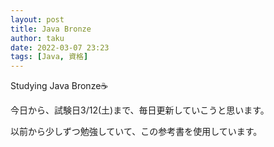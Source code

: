 ```yaml
---
layout: post
title: Java Bronze
author: taku
date: 2022-03-07 23:23
tags: [Java, 資格]
---
```


Studying Java Bronze☕

今日から、試験日3/12(土)まで、毎日更新していこうと思います。

以前から少しずつ勉強していて、この参考書を使用しています。
